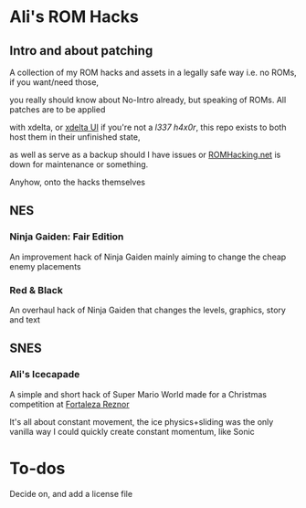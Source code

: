 # Ali's ROM Hacks
## Intro and about patching 
A collection of my ROM hacks and assets in a legally safe way i.e. no ROMs, if you want/need those,

you really should know about No-Intro already, but speaking of ROMs. All patches are to be applied

with xdelta, or [xdelta UI](https://www.romhacking.net/utilities/598/) if you're not a *l337 h4x0r*,
this repo exists to both host them in their unfinished state,

as well as serve as a backup should I have issues or [ROMHacking.net](https://www.romhacking.net/) is down for maintenance or something.

Anyhow, onto the hacks themselves

NES
---

### Ninja Gaiden: Fair Edition

An improvement hack of Ninja Gaiden mainly aiming to change the cheap enemy placements

### Red & Black

An overhaul hack of Ninja Gaiden that changes the levels, graphics, story and text

SNES
---

### Ali's Icecapade
A simple and short hack of Super Mario World made for a Christmas competition at [Fortaleza Reznor](https://www.fortalezareznor.com/)

It's all about constant movement, the ice physics+sliding was the only vanilla way I could quickly create constant momentum, like Sonic

# To-dos
Decide on, and add a license file
